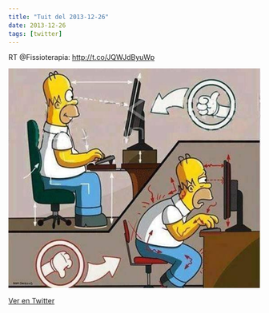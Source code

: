 ```yaml
---
title: "Tuit del 2013-12-26"
date: 2013-12-26
tags: [twitter]
---
```


RT @Fissioterapia: http://t.co/JQWJdByuWp

![Imagen](/assets/images/416351801857024000-BcBd74QCEAAFeE3.jpg)

[Ver en Twitter](https://twitter.com/i/web/status/416351801857024000)
